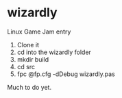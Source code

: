 # wizardly
Linux Game Jam entry

1. Clone it
2. cd into the wizardly folder
3. mkdir build
4. cd src
5. fpc @fp.cfg -dDebug wizardly.pas

Much to do yet.
